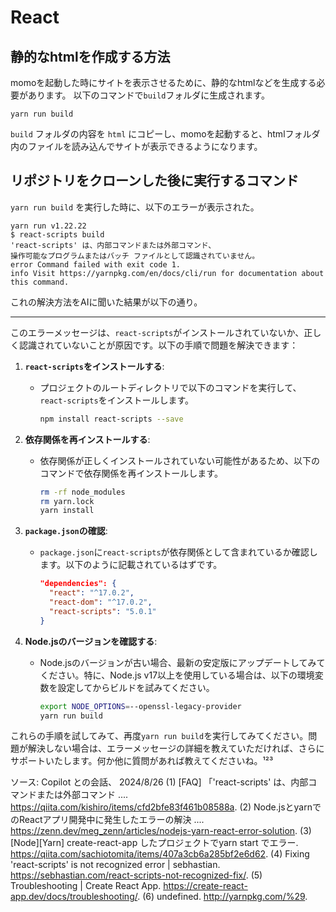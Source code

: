 # React

## 静的なhtmlを作成する方法

momoを起動した時にサイトを表示させるために、静的なhtmlなどを生成する必要があります。
以下のコマンドで`build`フォルダに生成されます。
```
yarn run build
```
`build` フォルダの内容を `html` にコピーし、momoを起動すると、htmlフォルダ内のファイルを読み込んでサイトが表示できるようになります。

## 

## リポジトリをクローンした後に実行するコマンド

`yarn run build` を実行した時に、以下のエラーが表示された。

```
yarn run v1.22.22
$ react-scripts build
'react-scripts' は、内部コマンドまたは外部コマンド、
操作可能なプログラムまたはバッチ ファイルとして認識されていません。
error Command failed with exit code 1.
info Visit https://yarnpkg.com/en/docs/cli/run for documentation about this command.
```

これの解決方法をAIに聞いた結果が以下の通り。

---
このエラーメッセージは、`react-scripts`がインストールされていないか、正しく認識されていないことが原因です。以下の手順で問題を解決できます：

1. **`react-scripts`をインストールする**:
   - プロジェクトのルートディレクトリで以下のコマンドを実行して、`react-scripts`をインストールします。
     ```bash
     npm install react-scripts --save
     ```

2. **依存関係を再インストールする**:
   - 依存関係が正しくインストールされていない可能性があるため、以下のコマンドで依存関係を再インストールします。
     ```bash
     rm -rf node_modules
     rm yarn.lock
     yarn install
     ```

3. **`package.json`の確認**:
   - `package.json`に`react-scripts`が依存関係として含まれているか確認します。以下のように記載されているはずです。
     ```json
     "dependencies": {
       "react": "^17.0.2",
       "react-dom": "^17.0.2",
       "react-scripts": "5.0.1"
     }
     ```

4. **Node.jsのバージョンを確認する**:
   - Node.jsのバージョンが古い場合、最新の安定版にアップデートしてみてください。特に、Node.js v17以上を使用している場合は、以下の環境変数を設定してからビルドを試みてください。
     ```bash
     export NODE_OPTIONS=--openssl-legacy-provider
     yarn run build
     ```

これらの手順を試してみて、再度`yarn run build`を実行してみてください。問題が解決しない場合は、エラーメッセージの詳細を教えていただければ、さらにサポートいたします。何か他に質問があれば教えてくださいね。¹²³

ソース: Copilot との会話、 2024/8/26
(1) [FAQ] 「'react-scripts' は、内部コマンドまたは外部コマンド .... https://qiita.com/kishiro/items/cfd2bfe83f461b08588a.
(2) Node.jsとyarnでのReactアプリ開発中に発生したエラーの解決 .... https://zenn.dev/meg_zenn/articles/nodejs-yarn-react-error-solution.
(3) [Node][Yarn] create-react-app したプロジェクトでyarn start でエラー. https://qiita.com/sachiotomita/items/407a3cb6a285bf2e6d62.
(4) Fixing 'react-scripts' is not recognized error | sebhastian. https://sebhastian.com/react-scripts-not-recognized-fix/.
(5) Troubleshooting | Create React App. https://create-react-app.dev/docs/troubleshooting/.
(6) undefined. http://yarnpkg.com/%29.
